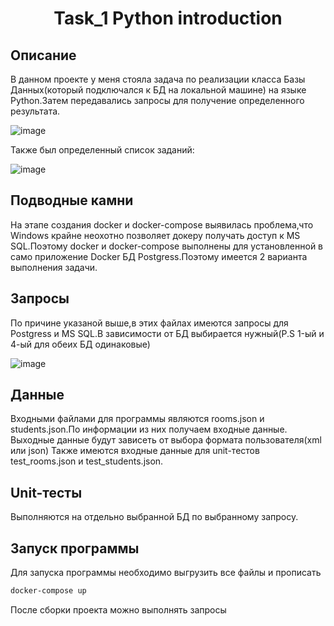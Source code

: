 <h1 align="center">Task_1 Python introduction</h1>

## Описание
В данном проекте у меня стояла задача по реализации класса Базы Данных(который подключался к БД на локальной машине) на языке Python.Затем передавались запросы для получение определенного результата.

![image](https://github.com/KaiserYury2004/Task_1_Python-introduction/assets/129221692/40adff29-a294-42b6-8ae3-8b1595fa4afe)

Также был определенный список заданий:

![image](https://github.com/KaiserYury2004/Task_1_Python-introduction/assets/129221692/7f35fe6f-4b4d-492a-8492-4dea0abe1cf2)


## Подводные камни
На этапе создания docker и docker-compose выявилась проблема,что Windows крайне неохотно позволяет докеру получать доступ к MS SQL.Поэтому docker и docker-compose выполнены для установленной в само приложение Docker БД Postgress.Поэтому имеется 2 варианта выполнения задачи.

## Запросы
По причине указаной выше,в этих файлах имеются запросы для Postgress и MS SQL.В зависимости от БД выбирается нужный(P.S 1-ый и 4-ый для обеих БД одинаковые)

![image](https://github.com/KaiserYury2004/Task_1_Python-introduction/assets/129221692/2f457a23-dd9f-423c-8932-2faeffb0f7fd)


## Данные
Входными файлами для программы являются rooms.json и students.json.По информации из них получаем входные данные.
Выходные данные будут зависеть от выбора формата пользователя(xml или json)
Также имеются входные данные для unit-тестов test_rooms.json и test_students.json.

## Unit-тесты
Выполняются на отдельно выбранной БД по выбранному запросу.


## Запуск программы
Для запуска программы необходимо выгрузить все файлы и прописать
```bash
docker-compose up
```
После сборки проекта можно выполнять запросы
